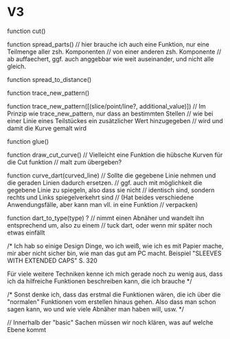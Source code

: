 # V3

function cut()

function spread_parts()
// hier brauche ich auch eine Funktion, nur eine Teilmenge aller zsh. Komponenten
// von einer anderen zsh. Komponente
// ab auffaechert, ggf. auch anggebbar wie weit auseinander, und nicht alle gleich.


function spread_to_distance()

function trace_new_pattern()

function trace_new_pattern([(slice/point/line?, additional_value)])
// Im Prinzip wie trace_new_pattern, nur dass an bestimmten Stellen
// wie bei einer Linie eines Teilstückes ein zusätzlicher Wert hinzugegeben
// wird und damit die Kurve gemalt wird

function glue()

function draw_cut_curve()
// Vielleicht eine Funktion die hübsche Kurven für die Cut funktion
// malt zum übergeben?

function curve_dart(curved_line)
// Sollte die gegebene Linie nehmen und die geraden Linien dadurch ersetzen.
// ggf. auch mit möglichkeit die gegebene Linie zu spiegeln, also dass sie nicht
// identisch sind, sondern rechts und Links spiegelverkehrt sind
// (Hat beides verschiedene Anwendungsfälle, aber kann man vll. in eine Funktion
//  verpacken)

function dart_to_type(type) ?
// nimmt einen Abnäher und wandelt ihn entsprechend um, also zu einem
// tuck dart, oder wenn mir später noch etwas einfällt


/* Ich hab so einige Design Dinge, wo ich weiß, wie ich es mit Papier mache,
   mir aber nicht sicher bin, wie man das gut am PC macht.
   Beispiel "SLEEVES WITH EXTENDED CAPS" S. 320

   Für viele weitere Techniken kenne ich mich gerade noch zu wenig aus,
   dass ich da hilfreiche Funktionen beschreiben kann, die ich brauche
   */


/* Sonst denke ich, dass das erstmal die Funktionen wären, die ich über die "normalen"
   Funktionen vom erstellen hinaus gehen. Also dass man schon sagen kann, wo und
   wie viele Abnäher man haben will, usw. */


// Innerhalb der "basic" Sachen müssen wir noch klären, was auf welche Ebene kommt

